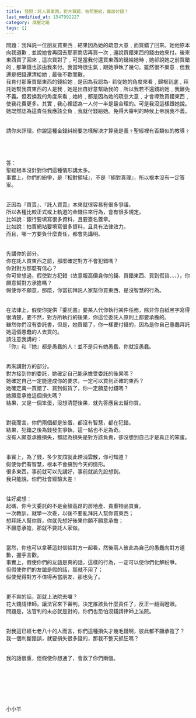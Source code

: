 ```yaml
---
title: 發問：託人買東西，對方買錯，依照聖經，誰該付錢？
last_modified_at: 1547992227
category: 成聖之路
tags: []
---
```


<p>問題：我拜託一位朋友買東西﹐結果因為她的疏忽大意﹐而買錯了回來。她他原本向我道歉﹐並說她會再回去那家商店再買一次﹐還說買錯東西的錢由她來付。後來東西買了回來﹐這次買對了﹐可是當我付還買東西的錢給她時﹐她卻說她之前買錯的﹐那筆錢也該由我來付。我當時很生氣﹐跟她爭執了幾句。雖然很不樂意﹐但我還是把錢還清給她﹐最後不歡而散。<br/><!--more-->我肯付那筆買錯東西的錢給她﹐是因為我認為- 若從她的角度來看﹐歸根到底﹐拜託她幫我買東西的人是我﹐她是出自好意幫助我的﹐所以我若不還錢給她﹐我難免不義。但若換我的角度來看﹐始終﹐都是因為她的疏忽大意﹐才會導致買錯東西﹐使我花費更多。其實﹐我心裡認為一人付一半是最合理的。可是我沒這樣跟她說。她既然認為這責任我應該全負﹐我就付錢給她。免得大審判的時候上帝說我不義。<br/> <br/><br/>請你來評理。你說這種金錢糾紛要怎樣解決才算我是義﹖聖經裡有否類似的教導﹖<br/> <br/><br/><br/><br/>答：<br/>聖經根本沒針對你們這種情形講太多。<br/>事實上，你們的紛爭，是『相對領域』，不是『絕對真理』，所以根本沒有一定答案。<br/><br/> <br/>正因為『買賣』、『託人買賣』本來就很容易有很多爭議，<br/>所以各種比較正式或上軌道的金錢往來行為，會有很多規定。<br/>比如說：銀行要填寫很多資料，且要簽名蓋章。<br/>比如說：拍賣網站要填寫很多資料，且具有法律效力。<br/>而且，哪一方要負什麼責任，都會先講明。<br/> <br/><br/>先講你的部分。<br/>你在託人買東西之前，那麼確定對方不會犯錯嗎？<br/>你對對方那麼有信心？<br/>你可曾想過，假使對方犯錯（故意報高價貪你的錢、買錯東西、買到假貨、、、），你願意幫對方承擔嗎？<br/>假使你不願意，那麼，你當初拜託人家幫你買東西，是沒智慧的行為。<br/> <br/><br/>在法律上，假使你提供『委託書』要某人代你執行某件任務，除非你白紙黑字寫得很清楚，要不然，對方所執行的後果，你這位委託人原則上都要承擔的。<br/>雖然你們沒有委託書，但是，她買錯了，你一樣要付錢的，因為是你自己愚蠢拜託她這個愚蠢的人去買的。<br/>請注意我講的：<br/>『你』和『她』都是愚蠢的人！並不是只有她愚蠢、你就沒愚蠢。<br/> <br/><br/>再來講對方的部分。<br/>對方接到你的委託，她確定自己能承擔受委託的後果嗎？<br/>她確定自己一定能達成你的要求，一定可以買到正確的東西？<br/>她確定萬一買錯了、買到假貨了，你一定願意付錢嗎？<br/>她願意承擔這個損失嗎？<br/>結果，又是一個笨蛋，沒想清楚後果，就先答應且去幫你買。<br/> <br/><br/>對我而言，你們兩個都是笨蛋，都沒有智慧，都在犯錯。<br/>結果，犯錯之後為錢發生爭執，這一點也不足為奇。<br/>沒有人願意承擔損失，都認為損失是對方該負責，卻沒想到自己才是真正的笨蛋。<br/> <br/><br/>事實上，為了錢，多少友誼就此煙消雲散，你可知道？<br/>假使你們有智慧，根本不會搞到今天的情形。<br/>很多東西，事前就可以先講好，事前就該先設想到。<br/>我只能說，你們社會經驗太差！<br/> <br/><br/>往好處想：<br/>起碼，你今天委託的不是金額高昂的房地產、貴重物品買賣。<br/>一次教訓，就學一次乖，以後不要亂拜託人幫你買東西；<br/>想拜託人幫你買，你就先想好後果你願不願意承擔；<br/>不願意承擔，那就不要託人家做。<br/> <br/><br/>當然，你也可以拿著這封信給對方一起看，然後兩人彼此為自己的愚蠢向對方道歉，握手言歡。<br/>事實上，假使你們的友誼是真的話，這樣的行為，一定可以使你們化解紛爭。<br/>但假使你們的友誼是假的話，那就不用了；<br/>假使覺得對方不值得再當朋友，那也免了。<br/> <br/><br/>更不爽的話，那就上法院去囉？<br/>花大錢請律師，讓法官來下審判，決定誰該負什麼責任了，反正一翻兩瞪眼。<br/>問題是，法官判的未必就是對的，你們也恐怕沒錢請律師上法院。<br/> <br/><br/>對我這已經七老八十的人而言，你們這種損失才幾毛錢啊，彼此都不願承擔了？<br/>我一個判斷錯誤，就要損失很多錢的，那我不整天抓狂嗎？<br/> <br/> <br/>我的話很重，但假使你想通了，會救了你們兩個。<br/> <br/><br/><br/><br/><br/><br/><br/>小小羊<br/><br/><br/><br/><br/><br/><br/><br/>
</p>